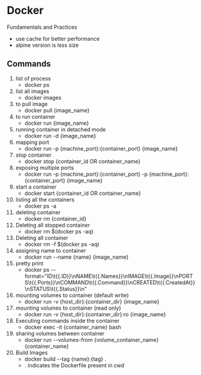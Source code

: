 # Docker

Fundamentals and Practices

- use cache for better performance
- alpine version is less size

## Commands

1. list of process
   - docker ps
2. list all images
   - docker images
3. to pull image
   - docker pull {image_name}
4. to run container
   - docker run {image_name}
5. running container in detached mode
   - docker run -d {image_name}
6. mapping port
   - docker run -p {machine_port}:{container_port} {image_name}
7. stop container
   - docker stop {container_id OR container_name}
8. exposing multiple ports
   - docker run -p {machine_port}:{container_port} -p {machine_port}:{container_port} {image_name}
9. start a container
   - docker start {container_id OR container_name}
10. listing all the containers
    - docker ps -a
11. deleting container
    - docker rm {container_id}
12. Deleting all stopped container
    - docker rm $(docker ps -aq)
13. Deleting all container
    - docker rm -f $(docker ps -aq)
14. assigning name to container
    - docker run --name {name} {image_name}
15. pretty print
    - docker ps --format="ID\t{{.ID}}\nNAME\t{{.Names}}\nIMAGE\t{{.Image}}\nPORTS\t{{.Ports}}\nCOMMAND\t{{.Command}}\nCREATED\t{{.CreatedAt}}\nSTATUS\t{{.Status}}\n"
16. mounting volumes to container (default write)
    - docker run -v {host_dir}:{container_dir} {image_name}
17. mounting volumes to container (read only)
    - docker run -v {host_dir}:{container_dir}:ro {image_name}
18. Executing commands inside the container
    - docker exec -it {container_name} bash
19. sharing volumes between container
    - docker run --volumes-from {volume_container_name} {container_name}
20. Build Images
    - docker build --tag {name}:{tag} .
    - . indicates the Dockerfile present in cwd
